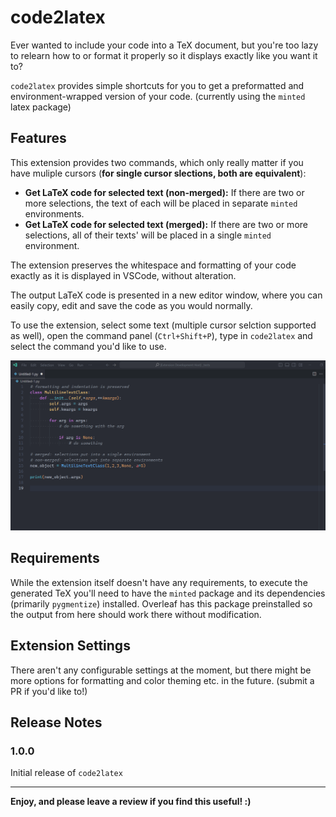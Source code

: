 # code2latex
Ever wanted to include your code into a TeX document, but you're too lazy to relearn how to or format it properly so it displays exactly like you want it to?

`code2latex` provides simple shortcuts for you to get a preformatted and environment-wrapped version of your code. (currently using the `minted` latex package)

## Features

This extension provides two commands, which only really matter if you have muliple cursors (**for single cursor slections, both are equivalent**):
- **Get LaTeX code for selected text (non-merged):** If there are two or more selections, the text of each will be placed in separate `minted` environments.
- **Get LaTeX code for selected text (merged):** If there are two or more selections, all of their texts' will be placed in a single `minted` environment.

The extension preserves the whitespace and formatting of your code exactly as it is displayed in VSCode, without alteration.

The output LaTeX code is presented in a new editor window, where you can easily copy, edit and save the code as you would normally.

To use the extension, select some text (multiple cursor selction supported as well), open the command panel (`Ctrl+Shift+P`), type in `code2latex` and select the command you'd like to use.

![feature X](images/extension_demo.gif)

## Requirements

<!-- If you have any requirements or dependencies, add a section describing those and how to install and configure them. -->

While the extension itself doesn't have any requirements, to execute the generated TeX you'll need to have the `minted` package and its dependencies (primarily `pygmentize`) installed. Overleaf has this package preinstalled so the output from here should work there without modification.

## Extension Settings

There aren't any configurable settings at the moment, but there might be more options for formatting and color theming etc. in the future. (submit a PR if you'd like to!)
<!-- Include if your extension adds any VS Code settings through the `contributes.configuration` extension point.

For example:

This extension contributes the following settings:

* `myExtension.enable`: Enable/disable this extension.
* `myExtension.thing`: Set to `blah` to do something. -->
<!--
## Known Issues

Calling out known issues can help limit users opening duplicate issues against your extension. -->

## Release Notes

### 1.0.0

Initial release of `code2latex`

---
<!--
## Following extension guidelines

Ensure that you've read through the extensions guidelines and follow the best practices for creating your extension.

* [Extension Guidelines](https://code.visualstudio.com/api/references/extension-guidelines)

## Working with Markdown

You can author your README using Visual Studio Code. Here are some useful editor keyboard shortcuts:

* Split the editor (`Cmd+\` on macOS or `Ctrl+\` on Windows and Linux).
* Toggle preview (`Shift+Cmd+V` on macOS or `Shift+Ctrl+V` on Windows and Linux).
* Press `Ctrl+Space` (Windows, Linux, macOS) to see a list of Markdown snippets.

## For more information

* [Visual Studio Code's Markdown Support](http://code.visualstudio.com/docs/languages/markdown)
* [Markdown Syntax Reference](https://help.github.com/articles/markdown-basics/) -->

**Enjoy, and please leave a review if you find this useful! :)**
